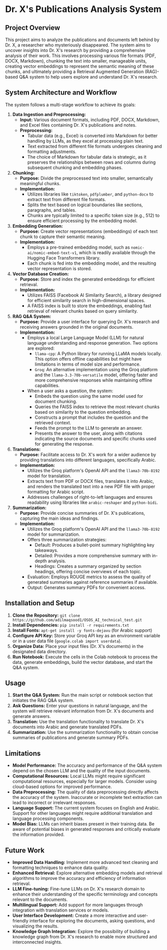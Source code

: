 # Dr. X's Publications Analysis System

## Project Overview

This project aims to analyze the publications and documents left behind by Dr. X, a researcher who mysteriously disappeared. The system aims to uncover insights into Dr. X's research by providing a comprehensive analysis of their work. This involves processing various file formats (PDF, DOCX, Markdown), chunking the text into smaller, manageable units, creating vector embeddings to represent the semantic meaning of these chunks, and ultimately providing a Retrieval Augmented Generation (RAG)-based Q&A system to help users explore and understand Dr. X's research. 

## System Architecture and Workflow

The system follows a multi-stage workflow to achieve its goals:

1. **Data Ingestion and Preprocessing:**
   - **Input:** Various document formats, including PDF, DOCX, Markdown, and Excel files containing Dr. X's publications and notes.
   - **Preprocessing:**
     - Tabular data (e.g., Excel) is converted into Markdown for better handling by LLMs, as they excel at processing plain text.
     - Text extracted from different file formats undergoes cleaning and formatting adjustments.
     - The choice of Markdown for tabular data is strategic, as it preserves the relationships between rows and columns during subsequent chunking and embedding phases.
2. **Chunking:**
   - **Purpose:** Divide the preprocessed text into smaller, semantically meaningful chunks.
   - **Implementation:**
     - Utilizes libraries like `tiktoken`, `pdfplumber`, and `python-docx` to extract text from different file formats.
     - Splits the text based on logical boundaries like sections, paragraphs, and tables.
     - Chunks are typically limited to a specific token size (e.g., 512) to ensure efficient processing by the embedding model.
3. **Embedding Generation:**
   - **Purpose:** Create vector representations (embeddings) of each text chunk to capture their semantic meaning.
   - **Implementation:**
     - Employs a pre-trained embedding model, such as `nomic-ai/nomic-embed-text-v1`, which is readily available through the Hugging Face Transformers library.
     - Each chunk is fed into the embedding model, and the resulting vector representation is stored.
4. **Vector Database Creation:**
   - **Purpose:** Store and index the generated embeddings for efficient retrieval.
   - **Implementation:**
     - Utilizes FAISS (Facebook AI Similarity Search), a library designed for efficient similarity search in high-dimensional spaces.
     - A FAISS index is built to store the embeddings, enabling fast retrieval of relevant chunks based on query similarity.
5. **RAG Q&A System:**
   - **Purpose:** Provide a user interface for querying Dr. X's research and receiving answers grounded in the original documents.
   - **Implementation:**
     - Employs a local Large Language Model (LLM) for natural language understanding and response generation. Two options are explored:
       - `llama-cpp`: A Python library for running LLaMA models locally. This option offers offline capabilities but might have limitations in terms of model size and performance.
       - `Groq`: An alternative implementation using the Groq platform and the `llama-3.3-70b-versatile` model, offering faster and more comprehensive responses while maintaining offline capabilities.
     - When a user asks a question, the system:
       - Embeds the question using the same model used for document chunking.
       - Queries the FAISS index to retrieve the most relevant chunks based on similarity to the question embedding.
       - Constructs a prompt that includes the question and the retrieved context.
       - Feeds the prompt to the LLM to generate an answer.
       - Presents the answer to the user, along with citations indicating the source documents and specific chunks used for generating the response.
6. **Translations:**
   - **Purpose:** Facilitate access to Dr. X's work for a wider audience by providing translations into different languages, specifically Arabic.
   - **Implementation:**
     - Utilizes the Groq platform's OpenAI API and the `llama3-70b-8192` model for translation.
     - Extracts text from PDF or DOCX files, translates it into Arabic, and renders the translated text into a new PDF file with proper formatting for Arabic script.
     - Addresses challenges of right-to-left languages and ensures readability using libraries like `arabic-reshaper` and `python-bidi`.
7. **Summarization:**
   - **Purpose:** Provide concise summaries of Dr. X's publications, capturing the main ideas and findings.
   - **Implementation:**
     - Utilizes the Groq platform's OpenAI API and the `llama3-70b-8192` model for summarization.
     - Offers three summarization strategies:
       - Default: Produces a bullet-point summary highlighting key takeaways.
       - Detailed: Provides a more comprehensive summary with in-depth analysis.
       - Headings: Creates a summary organized by section headings, offering concise overviews of each topic.
     - Evaluation: Employs ROUGE metrics to assess the quality of generated summaries against reference summaries if available.
     - Output: Generates summary PDFs for convenient access.


## Installation and Setup

1. **Clone the Repository:** `git clone https://github.com/adilmaqsood1/OSOS_AI_technical_test.git`
2. **Install Dependencies:** `pip install -r requirements.txt`
3. **Install Fonts:** `apt-get install -y fonts-dejavu` (for Arabic support)
4. **Configure API Key:** Store your Groq API key as an environment variable or in a user data file (`google.colab import userdata`).
5. **Organize Data:** Place your input files (Dr. X's documents) in the designated data directory.
6. **Run Notebook:** Execute the cells in the Colab notebook to process the data, generate embeddings, build the vector database, and start the Q&A system.

## Usage

1. **Start the Q&A System:** Run the main script or notebook section that initiates the RAG Q&A system.
2. **Ask Questions:** Enter your questions in natural language, and the system will retrieve relevant information from Dr. X's documents and generate answers.
3. **Translation:** Use the translation functionality to translate Dr. X's documents into Arabic and generate translated PDFs.
4. **Summarization:** Use the summarization functionality to obtain concise summaries of publications and generate summary PDFs.

## Limitations

- **Model Performance:** The accuracy and performance of the Q&A system depend on the chosen LLM and the quality of the input documents.
- **Computational Resources:** Local LLMs might require significant computational resources, especially for larger models. Consider using cloud-based options for improved performance.
- **Data Preprocessing:** The quality of data preprocessing directly affects the accuracy of the system. Inaccurate or incomplete text extraction can lead to incorrect or irrelevant responses.
- **Language Support:** The current system focuses on English and Arabic. Support for other languages might require additional translation and language processing components.
- **Model Bias:** LLMs can inherit biases present in their training data. Be aware of potential biases in generated responses and critically evaluate the information provided.

## Future Work

- **Improved Data Handling:** Implement more advanced text cleaning and formatting techniques to enhance data quality.
- **Enhanced Retrieval:** Explore alternative embedding models and retrieval algorithms to improve the accuracy and efficiency of information retrieval.
- **LLM Fine-tuning:** Fine-tune LLMs on Dr. X's research domain to enhance their understanding of the specific terminology and concepts relevant to the documents.
- **Multilingual Support:** Add support for more languages through integration with translation services or models.
- **User Interface Development:** Create a more interactive and user-friendly interface for exploring the documents, asking questions, and visualizing the results.
- **Knowledge Graph Integration:** Explore the possibility of building a knowledge graph from Dr. X's research to enable more structured and interconnected insights.

